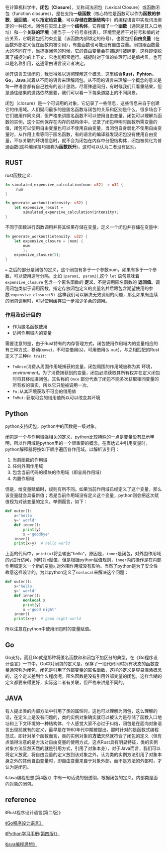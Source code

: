 在计算机科学中，**闭包（Closure）**，又称词法闭包（Lexical Closure）或函数闭包（function closures），是在支持**一级函数**（核心特性是函数可以作为**函数的参数**、**返回值**，可以**指定给变量**，可以**存储在数据结构**中）的编程语言中实现词法绑定的一种技术。闭包在实现上是一个**结构体**，它存储了一个**函数**（通常是其入口地址）和一个**关联的环境**（相当于一个符号查找表）。环境里是若干对符号和值的对应关系，它既要包括约束变量（该函数内部绑定的符号），也要包括**自由变量**（在函数外部定义但在函数内被引用），有些函数也可能没有自由变量。闭包跟函数最大的不同在于，当捕捉闭包的时候，它的自由变量会在捕捉时被确定，这样即便脱离了捕捉时的上下文，它也能照常运行。捕捉时对于值的处理可以是值拷贝，也可以是名称引用，这通常由语言设计者决定。



抛开语言去谈闭包，我觉得难以透彻理解这个概念，这里结合**Rust，Pyhton，Go，Java**,试着从不同的语言来理解闭包。从不同的语言来理解一个概念的意义是每一种语言都有自己独有的设计思路，尽管殊途同归，有时候我们只看重结果，但是通往结果的道路依然重要，我们可以看一下每条道路上的不同风景。



闭包（closure）是一个可调用的对象，它记录了一些信息，这些信息来自于创建它的作用域。人们疑问最多的是匿名函数与闭包的关系和区别是什么，很多场合下它们被用作同义词，但严格来讲匿名函数不可以使用自由变量，闭包可以理解为函数的实例，这个实例保存在内存的结构体中，记录了闭包申明时函数所需变量的值，闭包可以使用自由变量也可以不使用自由变量，当闭包自身弱化不使用自由变量时，从作用上看等同于匿名函数，有的语言的编译器发现闭包没有使用自由变量，不存关联的环境信息时，就不会为闭包在内存中分配结构体，闭包被优化为普通函数(这种编译技巧被称为**函数跃升**)，这时可以认为二者没有区别。



## RUST

rust函数定义:

```rust
fn simulated_expensive_calculation(num: u32) -> u32 {
     num
}

fn generate_workout(intensity: u32) {
    let expensive_result =
        simulated_expensive_calculation(intensity);
}
```

不同于函数进行函数调用并将其结果存储在变量，定义一个闭包并存储在变量中:

```rust
fn generate_workout(intensity: u32) {
    let expensive_closure = |num| {
    	num
		};
  	expensive_closure(5);
}
```

`=`	之后的部分是闭包的定义，这个闭包有多于一个参数num，如果有多于一个参数，可以使用逗号分隔，比如 `|param1, param2|`,这个 `let` 语句意味着 `expensive_closure` 包含一个匿名函数的 **定义**，不是调用匿名函数的 **返回值**。调用闭包类似于调用函数，指定存放闭包定义的变量名并后跟包含期望使用的参数:`expensive_closure(5)`	.这样我们可以解决无效调用的问题，那么如果有连续的闭包调用时，可以使用缓存进一步减少多余的调用。

### 作用及设计目的

- 作为匿名函数使用
- 访问作用域内的变量

需要注意的是，由于Rust特有的内存管理方式，闭包使用作用域内的变量相应的有三种方式，移动(`move`)，不可变借用(`&`)，可用借用(`& mut`)，与之相匹配的Rust定义了三种`Fn trait`:

* `FnOnce`:消费从周围作用域捕获的变量，闭包周围的作用域被称为其 环境，*environment*。为了消费捕获到的变量，闭包必须获取其所有权并在定义闭包时将其移动进闭包。其名称的 `Once` 部分代表了闭包不能多次获取相同变量的所有权的事实，所以它只能被调用一次。
* `Fn` :从其环境获取不可变的借用值
* `FnMut`: 获取可变的借用值所以可以改变其环境



## Python

python支持闭包，python中的函数是一级对象。

闭包是一个与作用域强相关的定义，python比较特殊的一点是变量没有显示申明，所以作用域是python里的一个很重要的概念，在表达式中引用变量时，python解释器将按如下顺序遍历各作用域，以解析该引用：

1. 当前函数的作用域
2. 任何外围作用域
3. 包含当前代码的模块的作用域（即全局作用域）
4. 内置作用域

但是，给变量赋值时，规则有所不同。如果当前作用域已经定义了这个变量，那么该变量就会具备新值；若是当前作用域没有定义这个变量，python则会把这次赋值视为对该变量的定义。举例而言，如下：

```python
def outer():
    x='hello'
    y=' world'
    def inner():
        print(y)
        x ='goodbye'        
    inner()
    print(x+y)  # hello world
```

上面的代码中，`print(x)`将会输出"hello"，原因是，`inner`是闭包，对外围作用域的y进行访问，同时对`x`赋值，但是根据python赋值规则，`inner`内的操作是在内部作用域定义一个新的变量`x`,对外围作用域没有影响。当然了python是为了安全性故意这样设计的，为此python定义了`nonlocal`来解决这个问题：

```python
def outer():
    x='hello'
    y=' world'
    def inner():
        nonlocal x 
        print(y)
        x ='good night'
    inner()
    print(x+y)  # good night world
```

所以注意在python中使用闭包时的变量赋值。

## Go

Go支持，而且Go就是那种将匿名函数和和闭包不加区分的典型，在《Go程序设计语言》一书中，Go中对闭包的定义是，保存了一段代码同时拥有状态的函数变量通常称为闭包，闭包是引用了外部变量的匿名函数，这样的定义是容易混淆概念的，这个定义差到什么程度呢，匿名函数是没有引用外部变量的闭包，这样含糊的定义都要来得更好，实际这二者有关联，但严格来讲是不同的。



## JAVA

有人提出类的内部方法中引用了类的属性时，这也可以理解为闭包，这么理解的话，在定义上是没有问题的，类的实例对象确实就可以被认为是存储了函数入口地址和上下文环境的一种结构体，个人感觉大家不必过于纠结，闭包是在面向对象语言出现前就有的定义，最早是在1960年代中期被提出，那时针对的是函数式编程范式，即针对单个函数而言，类的实例对象的**方法**天然就符合了闭包的定义（但有点值得注意的是方法对自由变量的使用方式，这点Rust具有明显特征，类的实例对象方法显然天然的就是引用方式，引用了对象本身），对于Java而言，我们可以将定义放宽，将自由变量的定义放到该对象之外，认为类的实例方法引用了对象本身之外的其他自由变量时，即自由变量来自于对象外部，而不是方法的外部时，才认为是闭包。

《Java编程思想(第4版)》中有一句话说的很透彻，根据闭包的定义，内部类是面向对象的闭包。

## reference

《Rust程序设计语言(第二版)》

[《Go程序设计语言》](https://book.douban.com/subject/27044219/)

[《Python学习手册(第四版)》](https://book.douban.com/subject/6049132/)

[《java编程思想》](https://book.douban.com/subject/2130190/)



